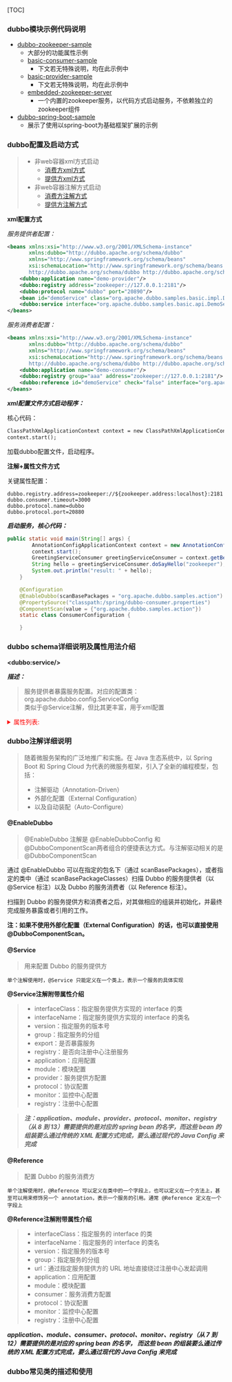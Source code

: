 [TOC]

### dubbo模块示例代码说明

- [dubbo-zookeeper-sample](../../../code/dubbo-zookeeper-sample)
    - 大部分的功能属性示例
    - [basic-consumer-sample](../../../code/dubbo-zookeeper-sample/basic-consumer-sample)
        - 下文若无特殊说明，均在此示例中
    - [basic-provider-sample](../../../code/dubbo-zookeeper-sample/basic-provider-sample) 
        - 下文若无特殊说明，均在此示例中
    - [embedded-zookeeper-server](../../../code/dubbo-zookeeper-sample/embedded-zookeeper-server)
        - 一个内置的zookeeper服务，以代码方式启动服务，不依赖独立的zookeeper组件
- [dubbo-spring-boot-sample](../../../code/dubbo-zookeeper-sample)
    - 展示了使用以spring-boot为基础框架扩展的示例


### dubbo配置及启动方式

>- 非web容器xml方式启动
>   - [消费方xml方式](../../../code/dubbo-zookeeper-sample/basic-consumer-sample)
>   - [提供方xml方式](../../../code/dubbo-zookeeper-sample/basic-provider-sample)
>- 非web容器注解方式启动
>   - [消费方注解方式](../../../code/dubbo-zookeeper-sample/basic-consumer-sample)
>   - [提供方注解方式](../../../code/dubbo-zookeeper-sample/basic-provider-sample)


**xml配置方式**

*服务提供者配置：*

```xml
<beans xmlns:xsi="http://www.w3.org/2001/XMLSchema-instance"
       xmlns:dubbo="http://dubbo.apache.org/schema/dubbo"
       xmlns="http://www.springframework.org/schema/beans"
       xsi:schemaLocation="http://www.springframework.org/schema/beans http://www.springframework.org/schema/beans/spring-beans.xsd
       http://dubbo.apache.org/schema/dubbo http://dubbo.apache.org/schema/dubbo/dubbo.xsd">
    <dubbo:application name="demo-provider"/>
    <dubbo:registry address="zookeeper://127.0.0.1:2181"/>
    <dubbo:protocol name="dubbo" port="20890"/>
    <bean id="demoService" class="org.apache.dubbo.samples.basic.impl.DemoServiceImpl"/>
    <dubbo:service interface="org.apache.dubbo.samples.basic.api.DemoService" ref="demoService"/>
</beans>
```

*服务消费者配置：*

```xml
<beans xmlns:xsi="http://www.w3.org/2001/XMLSchema-instance"
       xmlns:dubbo="http://dubbo.apache.org/schema/dubbo"
       xmlns="http://www.springframework.org/schema/beans"
       xsi:schemaLocation="http://www.springframework.org/schema/beans http://www.springframework.org/schema/beans/spring-beans.xsd
       http://dubbo.apache.org/schema/dubbo http://dubbo.apache.org/schema/dubbo/dubbo.xsd">
    <dubbo:application name="demo-consumer"/>
    <dubbo:registry group="aaa" address="zookeeper://127.0.0.1:2181"/>
    <dubbo:reference id="demoService" check="false" interface="org.apache.dubbo.samples.basic.api.DemoService"/>
</beans>
```

***xml配置文件方式启动程序：***

核心代码：
```cmd
ClassPathXmlApplicationContext context = new ClassPathXmlApplicationContext("spring/dubbo-demo-consumer.xml");
context.start();
```

加载dubbo配置文件，启动程序。

**注解+属性文件方式**

关键属性配置：

```properties
dubbo.registry.address=zookeeper://${zookeeper.address:localhost}:2181
dubbo.consumer.timeout=3000
dubbo.protocol.name=dubbo
dubbo.protocol.port=20880
```

***启动服务，核心代码：***

```java
public static void main(String[] args) {
        AnnotationConfigApplicationContext context = new AnnotationConfigApplicationContext(ConsumerConfiguration.class);
        context.start();
        GreetingServiceConsumer greetingServiceConsumer = context.getBean(GreetingServiceConsumer.class);
        String hello = greetingServiceConsumer.doSayHello("zookeeper");
        System.out.println("result: " + hello);
    }

    @Configuration
    @EnableDubbo(scanBasePackages = "org.apache.dubbo.samples.action")
    @PropertySource("classpath:/spring/dubbo-consumer.properties")
    @ComponentScan(value = {"org.apache.dubbo.samples.action"})
    static class ConsumerConfiguration {

    }
```

### dubbo schema详细说明及属性用法介绍

**&lt;dubbo:service/&gt;**

***描述：***

>服务提供者暴露服务配置。对应的配置类：org.apache.dubbo.config.ServiceConfig<br>
类似于@Service注解，但比其更丰富，用于xml配置

<details>
<summary style="color:red;">属性列表:</summary>

属性|	对应URL参数|	类型|	是否必填|	缺省值|	作用|	描述|	兼容性|
|:----:|:----:|:----:|:----:|:----:|:----:|:----:|:----|
interface|		|class|	必填	|	&nbsp;|服务发现|	服务接口名|	1.0.0以上版本|
ref|		|object|	必填	|	&nbsp;|服务发现|	服务对象实现引用|	1.0.0以上版本|
version|	|version|	string|	可选|	0.0.0	|服务发现	服务版本，建议使用两位数字版本，如：1.0，通常在接口不兼容时版本号才需要升级|	1.0.0以上版本|
group|	group|	string|	可选|		|服务发现|	服务分组，当一个接口有多个实现，可以用分组区分|	1.0.7以上版本|
path|	<path>|	string|	可选|	缺省为接口名|	服务发现|	服务路径 (注意：1.0不支持自定义路径，总是使用接口名，如果有1.0调2.0，配置服务路径可能不兼容)|	1.0.12以上版本|
delay|	delay|	int|	可选|	0	|性能调优	延迟注册服务时间(毫秒) ，设为-1时，表示延迟到Spring容器初始化完成时暴露服务|	1.0.14以上版本|
timeout|	timeout|	int|	可选|	1000	|性能调优	远程服务调用超时时间(毫秒)|	2.0.0以上版本|
retries|	retries|	int|	可选|	2	|性能调优	|远程服务调用重试次数，不包括第一次调用，不需要重试请设为0|	2.0.0以上版本|
connections|	connections|	int	|可选	|100	|性能调优	|对每个提供者的最大连接数，rmi、http、hessian等短连接协议表示限制连接数，dubbo等长连接协表示建立的长连接个数|	2.0.0以上版本
loadbalance|	loadbalance|	string|	可选	|random	|性能调优|	负载均衡策略，可选值：random,roundrobin,leastactive，分别表示：随机，轮询，最少活跃调用|	2.0.0以上版本
async|	async|	boolean|	可选|	false|	性能调优|	是否缺省异步执行，不可靠异步，只是忽略返回值，不阻塞执行线程	|2.0.0以上版本
local|	local|	class/boolean|	可选|	false|	服务治理|	设为true，表示使用缺省代理类名，即：接口名 + Local后缀，已废弃，请使用stub|	2.0.0以上版本
stub|	stub|	class/boolean|	可选|	false|	服务治理|	设为true，表示使用缺省代理类名，即：接口名 + Stub后缀，服务接口客户端本地代理类名，用于在客户端执行本地逻辑，如本地缓存等，该本地代理类的构造函数必须允许传入远程代理对象，构造函数如：public XxxServiceStub(XxxService xxxService)|	2.0.0以上版本
mock|	mock|	class/boolean|	可选|	false|	服务治理|	设为true，表示使用缺省Mock类名，即：接口名 + Mock后缀，服务接口调用失败Mock实现类，该Mock类必须有一个无参构造函数，与Local的区别在于，Local总是被执行，而Mock只在出现非业务异常(比如超时，网络异常等)时执行，Local在远程调用之前执行，Mock在远程调用后执行。|	2.0.0以上版本
token|	token|	string/boolean|	可选|	false|	服务治理|	令牌验证，为空表示不开启，如果为true，表示随机生成动态令牌，否则使用静态令牌，令牌的作用是防止消费者绕过注册中心直接访问，保证注册中心的授权功能有效，如果使用点对点调用，需关闭令牌功能|	2.0.0以上版本
registry|		|string|	可选|	缺省向所有registry注册|	配置关联|	向指定注册中心注册，在多个注册中心时使用，值为<dubbo:registry>的id属性，多个注册中心ID用逗号分隔，如果不想将该服务注册到任何registry，可将值设为N/A|	2.0.0以上版本
provider|		|string|	可选|	缺使用第一个provider配置|	配置关联|	指定provider，值为<dubbo:provider>的id属性|	2.0.0以上版本|
deprecated|	deprecated|	boolean|	可选|	false|	服务治理|	服务是否过时，如果设为true，消费方引用时将打印服务过时警告error日志|	2.0.5以上版本|
dynamic|	dynamic|	boolean|	可选|	true|	服务治理|	服务是否动态注册，如果设为false，注册后将显示后disable状态，需人工启用，并且服务提供者停止时，也不会自动取消册，需人工禁用。|	2.0.5以上版本|
accesslog|	accesslog|	string/boolean|	可选	|false	|服务治理	|设为true，将向logger中输出访问日志，也可填写访问日志文件路径，直接把访问日志输出到指定文件|	2.0.5以上版本|
owner|	owner|	string|	可选	|	|服务治理|	服务负责人，用于服务治理，请填写负责人公司邮箱前缀|	2.0.5以上版本
document|	document|	string|	可选|	&nbsp;	|服务治理	服务文档URL|	2.0.5以上版本|
weight|	weight|	int	|可选	|&nbsp;|	性能调优	|服务权重	|2.0.5以上版本|
executes|	executes|	int|	可选	|0	|性能调优	|服务提供者每服务每方法最大可并行执行请求数|	2.0.5以上版本|
proxy|	proxy|	string|	可选	|javassist|	性能调优|	生成动态代理方式，可选：jdk/javassist|	2.0.5以上版本|
cluster|	cluster|	string	|可选|	failover	|性能调优|	集群方式，可选：failover/failfast/failsafe/failback/forking|	2.0.5以上版本|
filter|	service.filter|	string|	可选|	default|	性能调优|	服务提供方远程调用过程拦截器名称，多个名称用逗号分隔|	2.0.5以上版本|
listener|	exporter.listener|	string|	可选|	default|	性能调优|	服务提供方导出服务监听器名称，多个名称用逗号分隔| &nbsp;|	
protocol|	|	string|	可选	|	|配置关联	使用指定的协议暴露服务，在多协议时使用，值为<dubbo:protocol>的id属性，多个协议ID用逗号分隔|	2.0.5以上版本|
layer|	layer|	string|	可选	|	|服务治理	服务提供者所在的分层。如：biz、dao、intl:web、china:acton。|	2.0.7以上版本|
register|	register|	boolean|	可选|	true|	服务治理	该协议的服务是否注册到注册中心	|2.0.8以上版本|

</details>

### dubbo注解详细说明

> 随着微服务架构的广泛地推广和实施。在 Java 生态系统中，以 Spring Boot 和 Spring Cloud 为代表的微服务框架，引入了全新的编程模型，包括：
>- 注解驱动（Annotation-Driven）
>- 外部化配置（External Configuration）
>- 以及自动装配（Auto-Configure）

#### @EnableDubbo


>@EnableDubbo 注解是 @EnableDubboConfig 和 @DubboComponentScan两者组合的便捷表达方式。与注解驱动相关的是 @DubboComponentScan

通过 @EnableDubbo 可以在指定的包名下（通过 scanBasePackages），或者指定的类中（通过 scanBasePackageClasses）扫描 Dubbo 的服务提供者（以 @Service 标注）以及 Dubbo 的服务消费者（以 Reference 标注）。

扫描到 Dubbo 的服务提供方和消费者之后，对其做相应的组装并初始化，并最终完成服务暴露或者引用的工作。

**注：如果不使用外部化配置（External Configuration）的话，也可以直接使用 @DubboComponentScan。**

#### @Service

>用来配置 Dubbo 的服务提供方

    单个注解使用时，@Service 只能定义在一个类上，表示一个服务的具体实现

**@Service注解附带属性介绍**

>- interfaceClass：指定服务提供方实现的 interface 的类
>- interfaceName：指定服务提供方实现的 interface 的类名
>- version：指定服务的版本号
>- group：指定服务的分组
>- export：是否暴露服务
>- registry：是否向注册中心注册服务
>- application：应用配置
>- module：模块配置
>- provider：服务提供方配置
>- protocol：协议配置
>- monitor：监控中心配置
>- registry：注册中心配置

>***注：application、module、provider、protocol、monitor、registry（从 8 到 13）需要提供的是对应的 spring bean 
的名字，而这些 bean 的组装要么通过传统的 XML 配置方式完成，要么通过现代的 Java Config 来完成***

#### @Reference


>配置 Dubbo 的服务消费方

    单个注解使用时，@Reference 可以定义在类中的一个字段上，也可以定义在一个方法上，甚至可以用来修饰另一个 annotation，表示一个服务的引用。通常 @Reference 定义在一个字段上

**@Reference注解附带属性介绍**

>- interfaceClass：指定服务的 interface 的类
>- interfaceName：指定服务的 interface 的类名
>- version：指定服务的版本号
>- group：指定服务的分组
>- url：通过指定服务提供方的 URL 地址直接绕过注册中心发起调用
>- application：应用配置
>- module：模块配置
>- consumer：服务消费方配置
>- protocol：协议配置
>- monitor：监控中心配置
>- registry：注册中心配置

***application、module、consumer、protocol、monitor、registry（从 7 到 12）需要提供的是对应的 spring bean 的名字，
而这些 bean 的组装要么通过传统的 XML 配置方式完成，要么通过现代的 Java Config 来完成***

### dubbo常见类的描述和使用
